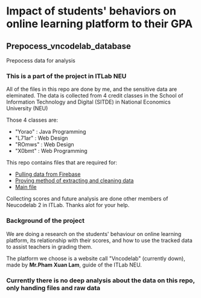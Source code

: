 # Impact of students' behaviors on online learning platform to their GPA
## Prepocess_vncodelab_database
Prepocess data for analysis

### This is a part of the project in ITLab NEU
All of the files in this repo are done by me, and the sensitive data are eleminated. The data is collected from 4 credit classes in the School of Information Technology and Digital (SITDE) in National Economics University (NEU)

Those 4 classes are:
* "Yorao" : Java Programming
* "L71ar" : Web Design
* "ROmws" : Web Design
* "X0bmt" : Web Programming

This repo contains files that are required for:
* [Pulling data from Firebase](/get_the_perfect_class.ipynb)
* [Proving method of extracting and cleaning data](/Propose_on_changing_time.ipynb)
* [Main file](/Core.ipynb)

Collecting scores and future analysis are done other members of Neucodelab 2 in ITLab. Thanks alot for your help.

### Background of the project
We are doing a research on the students' behaviour on online learning platform, its relationship with their scores, and how to use the tracked data to assist teachers in grading them.

The platform we choose is a website call "Vncodelab" (currently down), made by __Mr.Pham Xuan Lam__, guide of the ITLab NEU.

### Currently there is no deep analysis about the data on this repo, only handing files and raw data
